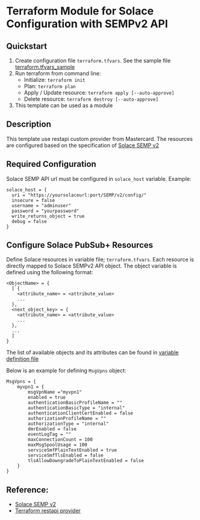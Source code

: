 # Terraform Module for Solace Configuration with SEMPv2 API

## Quickstart
1. Create configuration file `terraform.tfvars`. See the sample file [terraform.tfvars_sample](./terraform.tfvars_sample)
2. Run terraform from command line:
   - Initialize: `terraform init`
   - Plan: `terraform plan`
   - Apply / Update resource: `terraform apply [--auto-approve]`
   - Delete resource: `terraform destroy [--auto-approve]`
3. This template can be used as a module

## Description
This template use restapi custom provider from Mastercard. The resources are configured based on the specification of [Solace SEMP v2](https://docs.solace.com/API-Developer-Online-Ref-Documentation/swagger-ui/config/index.html)

## Required Configuration
Solace SEMP API url must be configured in `solace_host` variable. Example:
```
solace_host = {
  uri = "https://yoursolaceurl:port/SEMP/v2/config/"
  insecure = false
  username = "adminuser"
  password = "yourpassword"
  write_returns_object = true
  debug = false
}
```

## Configure Solace PubSub+ Resources
Define Solace resources in variable file; `terraform.tfvars`. Each resource is directly mapped to Solace SEMPv2 API object. The object variable is defined using the following format:
```
<ObjectName> = {
  [ {
    <attribute_name> = <attribute_value>
    ...
  },
  <next_object_key> = {
    <attribute_name> = <attribute_value>
    ...
  },
  ...
  ]
}
```
The list of available objects and its attributes can be found in [variable definition file](./variable.tf)

Below is an example for defining `MsgVpns` object:
```
MsgVpns = {
    myvpn1 = {
        msgVpnName ="myvpn1"
        enabled = true
        authenticationBasicProfileName = ""
        authenticationBasicType = "internal"
        authenticationClientCertEnabled = false
        authorizationProfileName = ""
        authorizationType = "internal"
        dmrEnabled = false
        eventLogTag = ""
        maxConnectionCount = 100
        maxMsgSpoolUsage = 100
        serviceSmfPlainTextEnabled = true
        serviceSmfTlsEnabled = false
        tlsAllowDowngradeToPlainTextEnabled = false
    }
}
```

## Reference:
- [Solace SEMP v2](https://docs.solace.com/API-Developer-Online-Ref-Documentation/swagger-ui/config/index.html)
- [Terraform restapi provider](https://github.com/Mastercard/terraform-provider-restapi)